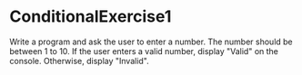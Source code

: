 # ConditionalExercise1
Write a program and ask the user to enter a number. The number should be between 1 to 10. 
If the user enters a valid number, display "Valid" on the console. Otherwise, display "Invalid".
